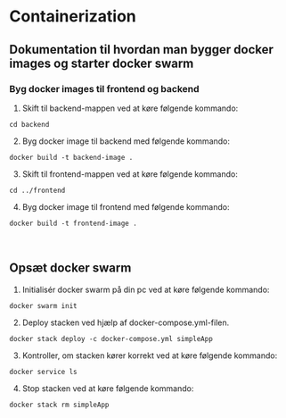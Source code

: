 # Containerization

## Dokumentation til hvordan man bygger docker images og starter docker swarm

### Byg docker images til frontend og backend
 
1. Skift til backend-mappen ved at køre følgende kommando:
```
cd backend
```
2. Byg docker image til backend med følgende kommando:
```
docker build -t backend-image .
```
3. Skift til frontend-mappen ved at køre følgende kommando:
```
cd ../frontend
```
4. Byg docker image til frontend med følgende kommando:
```
docker build -t frontend-image .
```
<br>

## Opsæt docker swarm

1. Initialisér docker swarm på din pc ved at køre følgende kommando:
```
docker swarm init
```
2. Deploy stacken ved hjælp af docker-compose.yml-filen.
```
docker stack deploy -c docker-compose.yml simpleApp
```
3. Kontroller, om stacken kører korrekt ved at køre følgende kommando:
```
docker service ls
```
4. Stop stacken ved at køre følgende kommando:
```
docker stack rm simpleApp
```